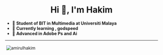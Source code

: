 <h1 align="center">Hi 👋, I'm Hakim </h1>

- :thinking: **Student of BIT in Multimedia at Universiti Malaya**
- :footprints: **Currently learning , godspeed**
- :eyes: **Advanced in Adobe Ps and Ai**

--------------------------------------------------------------------------------------------------------------------------------------------------------------------------------

<p>&nbsp;<img align="center" src="https://github-readme-stats.vercel.app/api?username=marshmirullo&theme=tokyonight&show_icons=true&locale=en" alt="amirulhakim" /></p>

